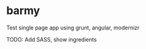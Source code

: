 barmy
=====

Test single page app using grunt, angular, modernizr

TODO: Add SASS, show ingredients
